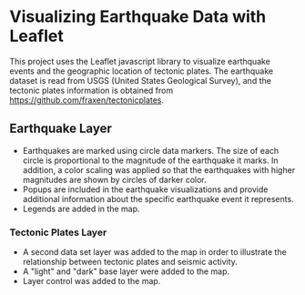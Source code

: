 # Visualizing Earthquake Data with Leaflet

This project uses the Leaflet javascript library to visualize earthquake events and the geographic location of tectonic plates. The earthquake dataset is read from USGS (United States Geological Survey), and the tectonic plates information is obtained from <https://github.com/fraxen/tectonicplates>. 


## Earthquake Layer
* Earthquakes are marked using circle data markers. The size of each circle is proportional to the magnitude of the earthquake it marks. In addition, a color scaling was applied so that the earthquakes with higher magnitudes are shown by circles of darker color.
* Popups are included in the earthquake visualizations and provide additional information about the specific earthquake event it represents.
* Legends are added in the map.

### Tectonic Plates Layer
* A second data set layer was added to the map in order to illustrate the relationship between tectonic plates and seismic activity.
* A "light" and "dark" base layer were added to the map.
* Layer control was added to the map.
